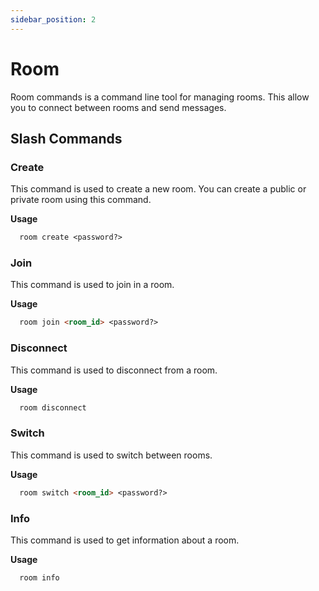 ```yaml
---
sidebar_position: 2
---
```


# Room

Room commands is a command line tool for managing rooms. This allow you to connect between rooms and send messages.

## Slash Commands

### Create 

This command is used to create a new room. You can create a public or private room using this command.

**Usage**

```md
  room create <password?>
```
  
### Join

This command is used to join in a room.

**Usage**

```md
  room join <room_id> <password?>
```

### Disconnect

This command is used to disconnect from a room.

**Usage**

```md
  room disconnect
```

### Switch

This command is used to switch between rooms.

**Usage**

```md
  room switch <room_id> <password?>
```

### Info

This command is used to get information about a room.

**Usage**

```md
  room info
```
